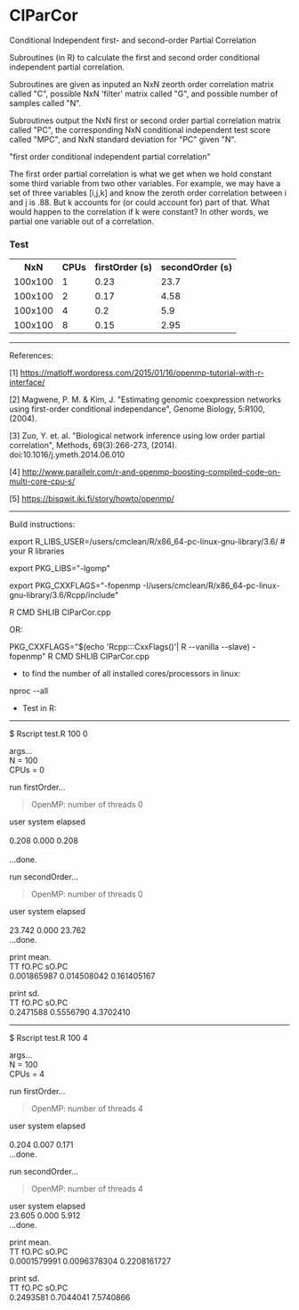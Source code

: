 # CIParCor
Conditional Independent first- and second-order Partial Correlation 

Subroutines (in R) to calculate the first and second order conditional independent partial correlation. 

Subroutines are given as inputed an NxN zeorth order correlation matrix called "C", possible NxN 'filter' matrix called "G", and possible number of samples called "N". 

Subroutines output the NxN first or second order partial correlation matrix called "PC", the corresponding 
NxN conditional independent test score called "MPC", and NxN standard deviation for "PC" given "N".


"first order conditional independent partial correlation"


The first order partial correlation is what we get when we hold constant some third variable from two other variables. For example,  we may have a set of three variables [i,j,k] and know the zeroth order correlation between i and j is .88. But k accounts for (or could account for) part of that. What would happen to the correlation if k were constant? In other words, 
we partial one variable out of a correlation.

### Test

<table class="tg">
  <tr>
    <th class="tg-yw4l"><b>NxN</b></th>
    <th class="tg-yw4l"><b>CPUs</b></th>
    <th class="tg-yw4l"><b>firstOrder (s)</b></th>
     <th class="tg-yw41"><b>secondOrder (s)</b></th>
  </tr>
  <tr>
    <td class="tg-yw4l">100x100</td>
    <td class="tg-yw4l">1</td>
    <td class="tg-yw4l">0.23</td>
     <td class="tg-yw41">23.7</td>
</tr>
  <tr>
    <td class="tg-yw4l">100x100</td>
    <td class="tg-yw4l">2</td>
    <td class="tg-yw4l">0.17</td>
     <td class="tg-yw41">4.58</td>
</tr>
  <tr>
    <td class="tg-yw4l">100x100</td>
    <td class="tg-yw4l">4</td>
    <td class="tg-yw4l">0.2</td>
     <td class="tg-yw41">5.9</td>
</tr>
  <tr>
    <td class="tg-yw4l">100x100</td>
    <td class="tg-yw4l">8</td>
    <td class="tg-yw4l">0.15</td>
     <td class="tg-yw41">2.95</td>
</tr>
</table>

---

References:

[1] https://matloff.wordpress.com/2015/01/16/openmp-tutorial-with-r-interface/

[2] Magwene, P. M. & Kim, J. "Estimating genomic coexpression networks using first-order conditional independance", Genome Biology, 5:R100, (2004).

[3] Zuo, Y. et. al. "Biological network inference using low order partial correlation", Methods, 69(3):266-273, (2014). doi:10.1016/j.ymeth.2014.06.010

[4] http://www.parallelr.com/r-and-openmp-boosting-compiled-code-on-multi-core-cpu-s/

[5] https://bisqwit.iki.fi/story/howto/openmp/

---

Build instructions:

export R_LIBS_USER=/users/cmclean/R/x86_64-pc-linux-gnu-library/3.6/ # your R libraries

export PKG_LIBS="-lgomp"

export PKG_CXXFLAGS="-fopenmp -I/users/cmclean/R/x86_64-pc-linux-gnu-library/3.6/Rcpp/include"

R CMD SHLIB CIParCor.cpp

OR:

PKG_CXXFLAGS="$(echo 'Rcpp:::CxxFlags()'| R --vanilla --slave) -fopenmp" R CMD SHLIB CIParCor.cpp

* to find the number of all installed cores/processors in linux: 

nproc --all

* Test in R:

---

$ Rscript test.R 100 0<br/>

args...<br/>
N    = 100<br/>
CPUs = 0

run firstOrder...<br/> 
> OpenMP:  number of threads 0

user  system elapsed<br/>    
0.208   0.000   0.208<br/>   
...done.

run secondOrder...<br/> 
> OpenMP:  number of threads 0

user  system elapsed<br/>    
23.742   0.000  23.762<br/> 
...done.

print mean.<br/>
         TT       fO.PC       sO.PC<br/> 
 0.001865987 0.014508042 0.161405167 

print sd.<br/>
       TT     fO.PC     sO.PC<br/>
 0.2471588 0.5556790 4.3702410 

---

$ Rscript test.R 100 4<br/>

args...<br/>
N    = 100<br/>
CPUs = 4

run firstOrder...<br/>
> OpenMP:  number of threads 4<br/>

user  system elapsed<br/>  
  0.204   0.007   0.171<br/> 
...done.

run secondOrder...<br/>
> OpenMP:  number of threads 4

user  system elapsed<br/>
23.605   0.000   5.912<br/>
...done.

print mean.<br/>
         TT        fO.PC        sO.PC<br/>
0.0001579991 0.0096378304 0.2208161727 

print sd.<br/>
       TT     fO.PC     sO.PC<br/> 
0.2493581 0.7044041 7.5740866 
